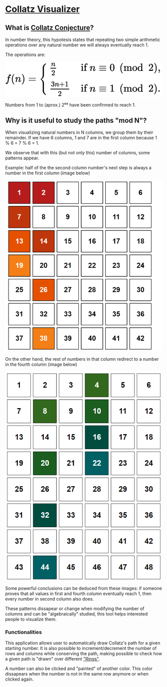 # [Collatz Visualizer](https://widroz.github.io/Collatz-Visualizer/)

## What is [Collatz Conjecture](https://en.wikipedia.org/wiki/Collatz_conjecture)?

In number theory, this hypotesis states that repeating two simple arithmetic operations over any natural number we will always eventually reach 1.

The operations are:

![Collatz function](https://github.com/widroz/Collatz-Visualizer/blob/main/images/collatz%20function.png)

Numbers from 1 to (aprox.) 2⁶⁸ have been confirmed to reach 1.



## Why is it useful to study the paths "mod N"?

When visualizing natural numbers in N columns, we group them by their remainder. If we have 6 columns, 1 and 7 are in the first column because 1 % 6 = 7 % 6 = 1.

We observe that with this (but not only this) number of columns, some patterns appear.

Example: half of the the second column number's next step is always a number in the first column (image below)

![Second column odd positions with 6 columns](https://github.com/widroz/Collatz-Visualizer/blob/main/images/2nd%20odd%20mod%206.PNG)


On the other hand, the rest of numbers in that column redirect to a number in the fourth column (image below)

![Second column even positions with 6 columns](https://github.com/widroz/Collatz-Visualizer/blob/main/images/2nd%20even%20mod%206.PNG)

Some powerful conclusions can be deduced from these images: if someone proves that all values in first and fourth column eventually reach 1, then every number in second column also does.

These patterns dissapear or change when modifying the number of columns and can be "algebraically" studied, this tool helps interested people to visualize them.

### Functionalities


This application allows user to automatically draw Collatz's path for a given starting number. It is also possible to increment/decrement the number of rows and columns while conserving the path, making possible to check how a given path is "drawn" over different ["Rings"](https://en.wikipedia.org/wiki/Ring_(mathematics)).

A number can also be clicked and "painted" of another color. This color dissapears when the number is not in the same row anymore or when clicked again.



